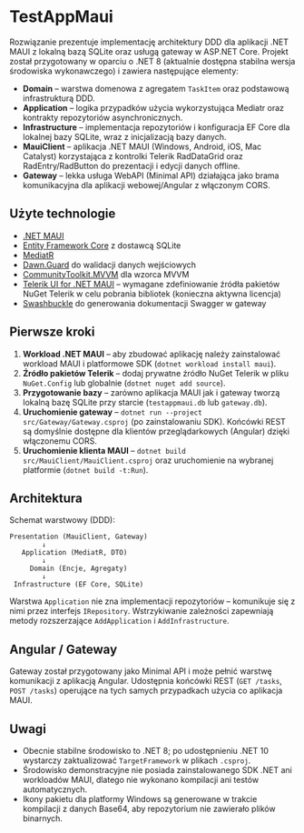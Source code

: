 # TestAppMaui

Rozwiązanie prezentuje implementację architektury DDD dla aplikacji .NET MAUI z lokalną bazą SQLite oraz usługą gateway w ASP.NET Core. Projekt został przygotowany w oparciu o .NET 8 (aktualnie dostępna stabilna wersja środowiska wykonawczego) i zawiera następujące elementy:

- **Domain** – warstwa domenowa z agregatem `TaskItem` oraz podstawową infrastrukturą DDD.
- **Application** – logika przypadków użycia wykorzystująca Mediatr oraz kontrakty repozytoriów asynchronicznych.
- **Infrastructure** – implementacja repozytoriów i konfiguracja EF Core dla lokalnej bazy SQLite, wraz z inicjalizacją bazy danych.
- **MauiClient** – aplikacja .NET MAUI (Windows, Android, iOS, Mac Catalyst) korzystająca z kontrolki Telerik RadDataGrid oraz RadEntry/RadButton do prezentacji i edycji danych offline.
- **Gateway** – lekka usługa WebAPI (Minimal API) działająca jako brama komunikacyjna dla aplikacji webowej/Angular z włączonym CORS.

## Użyte technologie

- [.NET MAUI](https://learn.microsoft.com/dotnet/maui/what-is-maui)
- [Entity Framework Core](https://learn.microsoft.com/ef/core/) z dostawcą SQLite
- [MediatR](https://github.com/jbogard/MediatR)
- [Dawn.Guard](https://github.com/Enkomio/Dawn) do walidacji danych wejściowych
- [CommunityToolkit.MVVM](https://learn.microsoft.com/dotnet/communitytoolkit/mvvm/) dla wzorca MVVM
- [Telerik UI for .NET MAUI](https://www.telerik.com/maui-ui) – wymagane zdefiniowanie źródła pakietów NuGet Telerik w celu pobrania bibliotek (konieczna aktywna licencja)
- [Swashbuckle](https://github.com/domaindrivendev/Swashbuckle.AspNetCore) do generowania dokumentacji Swagger w gateway

## Pierwsze kroki

1. **Workload .NET MAUI** – aby zbudować aplikację należy zainstalować workload MAUI i platformowe SDK (`dotnet workload install maui`).
2. **Źródło pakietów Telerik** – dodaj prywatne źródło NuGet Telerik w pliku `NuGet.Config` lub globalnie (`dotnet nuget add source`).
3. **Przygotowanie bazy** – zarówno aplikacja MAUI jak i gateway tworzą lokalną bazę SQLite przy starcie (`testappmaui.db` lub `gateway.db`).
4. **Uruchomienie gateway** – `dotnet run --project src/Gateway/Gateway.csproj` (po zainstalowaniu SDK). Końcówki REST są domyślnie dostępne dla klientów przeglądarkowych (Angular) dzięki włączonemu CORS.
5. **Uruchomienie klienta MAUI** – `dotnet build src/MauiClient/MauiClient.csproj` oraz uruchomienie na wybranej platformie (`dotnet build -t:Run`).

## Architektura

Schemat warstwowy (DDD):

```
Presentation (MauiClient, Gateway)
        ↓
   Application (MediatR, DTO)
        ↓
     Domain (Encje, Agregaty)
        ↓
 Infrastructure (EF Core, SQLite)
```

Warstwa `Application` nie zna implementacji repozytoriów – komunikuje się z nimi przez interfejs `IRepository`. Wstrzykiwanie zależności zapewniają metody rozszerzające `AddApplication` i `AddInfrastructure`.

## Angular / Gateway

Gateway został przygotowany jako Minimal API i może pełnić warstwę komunikacji z aplikacją Angular. Udostępnia końcówki REST (`GET /tasks`, `POST /tasks`) operujące na tych samych przypadkach użycia co aplikacja MAUI.

## Uwagi

- Obecnie stabilne środowisko to .NET 8; po udostępnieniu .NET 10 wystarczy zaktualizować `TargetFramework` w plikach `.csproj`.
- Środowisko demonstracyjne nie posiada zainstalowanego SDK .NET ani workloadów MAUI, dlatego nie wykonano kompilacji ani testów automatycznych.
- Ikony pakietu dla platformy Windows są generowane w trakcie kompilacji z danych Base64, aby repozytorium nie zawierało plików binarnych.

